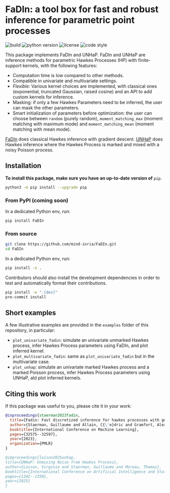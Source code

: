# FaDIn: a tool box for fast and robust inference for parametric point processes

![build](https://img.shields.io/github/actions/workflow/status/GuillaumeStaermanML/FaDIn/unit_tests.yml?event=push&style=for-the-badge)
![python version](https://img.shields.io/badge/python-3.7_|_3.8_|_3.9_|_3.10_|_3.11-blue?style=for-the-badge)
![license](https://img.shields.io/github/license/GuillaumeStaermanML/FaDIn?style=for-the-badge)
![code style](https://img.shields.io/badge/code_style-black-black?style=for-the-badge)

This package implements FaDIn and UNHaP. FaDIn and UNHaP are inference methods for parametric Hawkes Processes (HP) with finite-support kernels, with the following features:
- Computation time is low compared to other methods.
- Compatible in univariate and multivariate settings.
- *Flexible:* Various kernel choices are implemented, with classical ones (exponential, truncated Gaussian, raised cosine) and an API to add custom kernels for inference. 
- Masking: if only a few Hawkes Parameters need to be inferred, the user can mask the other parameters.
- Smart initialization of parameters before optimization: the user can choose between `random` (purely random), `moment_matching_max` (moment matching with maximum mode) and `moment_matching_mean` (moment matching with mean mode).


[FaDIn](https://proceedings.mlr.press/v202/staerman23a/staerman23a.pdf) does classical Hawkes inference with gradient descent.
[UNHaP](https://raw.githubusercontent.com/mlresearch/v258/main/assets/loison25a/loison25a.pdf) does Hawkes inference where the Hawkes Process is marked and mixed with a noisy Poisson process.


## Installation

**To install this package, make sure you have an up-to-date version of** `pip`.
```bash
python3 -m pip install --upgrade pip
```
### From PyPI (coming soon)

In a dedicated Python env, run:

```bash
pip install FaDIn
```

### From source

```bash
git clone https://github.com/mind-inria/FaDIn.git
cd FaDIn
```

In a dedicated Python env, run:

```bash
pip install -e .
```

Contributors should also install the development dependencies
in order to test and automatically format their contributions.

```bash
pip install -e ".[dev]"
pre-commit install
```

## Short examples
A few illustrative examples are provided in the `examples` folder of this repository, in particular:
- `plot_univariate_fadin`: simulate an univariate unmarked Hawkes process, infer Hawkes Process parameters using FaDIn, and plot inferred kernel.
- `plot_multivariate_fadin`: same as `plot_univariate_fadin` but in the multivariate case.
- `plot_unhap`: simulate an univariate marked Hawkes process and a marked Poisson process, infer Hawkes Process parameters using UNHaP, ald plot inferred kernels.

## Citing this work

If this package was useful to you, please cite it in your work:

```bibtex
@inproceedings{staerman2023fadin,
  title={Fadin: Fast discretized inference for hawkes processes with general parametric kernels},
  author={Staerman, Guillaume and Allain, C{\'e}dric and Gramfort, Alexandre and Moreau, Thomas},
  booktitle={International Conference on Machine Learning},
  pages={32575--32597},
  year={2023},
  organization={PMLR}
}

@improceedings{loison2025unhap,
title={UNHaP: Unmixing Noise from Hawkes Process},
author={Loison, Virginie and Staerman, Guillaume and Moreau, Thomas},
booktitle={International Conference on Artificial Intelligence and Statistics},
pages={1342--1350},
year={2025}
}
```
